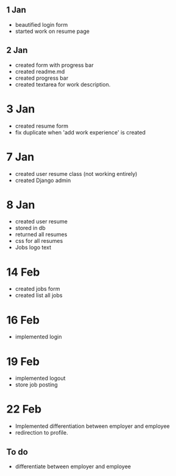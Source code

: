 ## 1 Jan
- beautified login form
- started work on resume page


## 2 Jan 
- created form with progress bar
- created readme.md
- created progress bar
- created textarea for work description. 

# 3 Jan 
- created resume form
- fix duplicate when 'add work experience' is created

# 7 Jan
- created user resume class (not working entirely)
- created Django admin

# 8 Jan
- created user resume 
- stored in db
- returned all resumes
- css for all resumes
- Jobs logo text

# 14 Feb
- created jobs form
- created list all jobs

# 16 Feb
- implemented login


# 19 Feb 
- implemented logout
- store job posting

# 22 Feb
- Implemented differentiation between employer and employee
- redirection to profile.

## To do
- differentiate between employer and employee